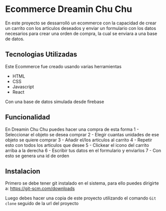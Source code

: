 # Ecommerce Dreamin Chu Chu

En este proyecto se dessarrolló un ecommerce con la capacidad de crear un carrito con los articulos deseados y enviar un formulario con los datos necesarios para crear una orden de compra, la cual se enviara a una base de datos.


## Tecnologias Utilizadas
Este Ecommerce fue creado usando varias herramientas
- HTML
- CSS
- Javascript
- React

Con una base de datos simulada desde firebase

## Funcionalidad
En Dreamin Chu Chu puedes hacer una compra de esta forma
1 - Seleccionar el objeto se desea comprar
2 - Elegir cuantas unidades de ese objeto se quiere comprar
3 - Añadir el/los articulos al carrito
4 - Repetir esto con todos los articulos que desee
5 - Clickear el icono del carrito arriba a la derecha
6 - Escribir tus datos en el formulario y enviarlos
7 - Con esto se genera una id de orden

## Instalacion
Primero se debe tener git instalado en el sistema, para ello puedes dirigirte a:
https://git-scm.com/downloads

Luego debes hacer una copia de este proyecto utilizando el comando 
`Git clone`
seguido de la url del proyecto
